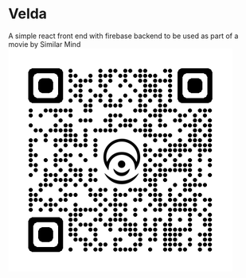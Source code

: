 # Velda
A simple react front end with firebase backend to be used as part of a movie by Similar Mind
![qr](src/assets/qrcode.png)